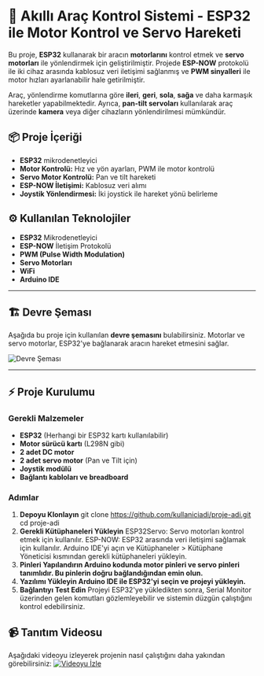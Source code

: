 # 🚗 Akıllı Araç Kontrol Sistemi - ESP32 ile Motor Kontrol ve Servo Hareketi

Bu proje, **ESP32** kullanarak bir aracın **motorlarını** kontrol etmek ve **servo motorları** ile yönlendirmek için geliştirilmiştir. Projede **ESP-NOW** protokolü ile iki cihaz arasında kablosuz veri iletişimi sağlanmış ve **PWM sinyalleri** ile motor hızları ayarlanabilir hale getirilmiştir. 

Araç, yönlendirme komutlarına göre **ileri**, **geri**, **sola**, **sağa** ve daha karmaşık hareketler yapabilmektedir. Ayrıca, **pan-tilt servoları** kullanılarak araç üzerinde **kamera** veya diğer cihazların yönlendirilmesi mümkündür.

## 📦 Proje İçeriği

- **ESP32** mikrodenetleyici
- **Motor Kontrolü:** Hız ve yön ayarları, PWM ile motor kontrolü
- **Servo Motor Kontrolü:** Pan ve tilt hareketi
- **ESP-NOW İletişimi:** Kablosuz veri alımı
- **Joystik Yönlendirmesi:** İki joystick ile hareket yönü belirleme

## ⚙️ Kullanılan Teknolojiler

- **ESP32** Mikrodenetleyici
- **ESP-NOW** İletişim Protokolü
- **PWM (Pulse Width Modulation)**
- **Servo Motorları**
- **WiFi**
- **Arduino IDE**

---

## 🏗️ Devre Şeması

Aşağıda bu proje için kullanılan **devre şemasını** bulabilirsiniz. Motorlar ve servo motorlar, ESP32'ye bağlanarak aracın hareket etmesini sağlar.

![Devre Şeması](path-to-your-circuit-diagram.png)

---

## ⚡ Proje Kurulumu

### Gerekli Malzemeler

- **ESP32** (Herhangi bir ESP32 kartı kullanılabilir)
- **Motor sürücü kartı** (L298N gibi)
- **2 adet DC motor**
- **2 adet servo motor** (Pan ve Tilt için)
- **Joystik modülü**
- **Bağlantı kabloları ve breadboard**

### Adımlar

1. **Depoyu Klonlayın**
    git clone https://github.com/kullaniciadi/proje-adi.git
    cd proje-adi
2. **Gerekli Kütüphaneleri Yükleyin**
    ESP32Servo: Servo motorları kontrol etmek için kullanılır.
    ESP-NOW: ESP32 arasında veri iletişimi sağlamak için kullanılır.
    Arduino IDE'yi açın ve Kütüphaneler > Kütüphane Yöneticisi kısmından gerekli kütüphaneleri yükleyin.
3. **Pinleri Yapılandırın Arduino kodunda motor pinleri ve servo pinleri tanımlıdır. Bu pinlerin doğru bağlandığından emin olun.**
4. **Yazılımı Yükleyin Arduino IDE ile ESP32'yi seçin ve projeyi yükleyin.**
5. **Bağlantıyı Test Edin**
    Projeyi ESP32'ye yükledikten sonra, Serial Monitor üzerinden gelen komutları gözlemleyebilir ve sistemin düzgün çalıştığını kontrol edebilirsiniz.

## 📹 Tanıtım Videosu
Aşağıdaki videoyu izleyerek projenin nasıl çalıştığını daha yakından görebilirsiniz:
[![Videoyu İzle](https://upload.wikimedia.org/wikipedia/commons/thumb/3/34/Leo-Rover.jpg/640px-Leo-Rover.jpg)](https://www.youtube.com/watch?v=7wg4JfJojSU&t=29s)
